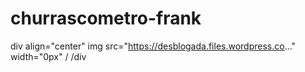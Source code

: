 # churrascometro-frank

div align="center"
img src="https://desblogada.files.wordpress.co..." width="0px" /
/div
